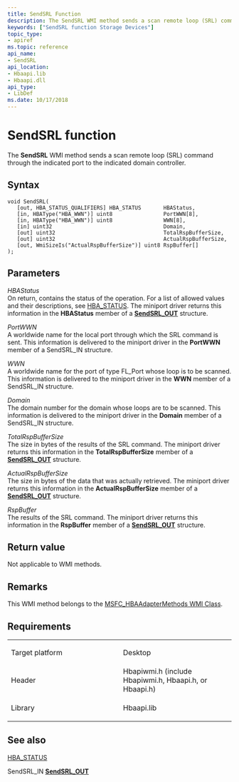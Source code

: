 ```yaml
---
title: SendSRL Function
description: The SendSRL WMI method sends a scan remote loop (SRL) command through the indicated port to the indicated domain controller.
keywords: ["SendSRL function Storage Devices"]
topic_type:
- apiref
ms.topic: reference
api_name:
- SendSRL
api_location:
- Hbaapi.lib
- Hbaapi.dll
api_type:
- LibDef
ms.date: 10/17/2018
---
```


# SendSRL function


The **SendSRL** WMI method sends a scan remote loop (SRL) command through the indicated port to the indicated domain controller.

## Syntax

```ManagedCPlusPlus
void SendSRL(
   [out, HBA_STATUS_QUALIFIERS] HBA_STATUS       HBAStatus,
   [in, HBAType("HBA_WWN")] uint8                PortWWN[8],
   [in, HBAType("HBA_WWN")] uint8                WWN[8],
   [in] uint32                                   Domain,
   [out] uint32                                  TotalRspBufferSize,
   [out] uint32                                  ActualRspBufferSize,
   [out, WmiSizeIs("ActualRspBufferSize")] uint8 RspBuffer[]
);
```

## Parameters

*HBAStatus*   
On return, contains the status of the operation. For a list of allowed values and their descriptions, see [HBA\_STATUS](hba-status.md). The miniport driver returns this information in the **HBAStatus** member of a [**SendSRL\_OUT**](/windows-hardware/drivers/ddi/hbapiwmi/ns-hbapiwmi-_sendsrl_out) structure.

*PortWWN*   
A worldwide name for the local port through which the SRL command is sent. This information is delivered to the miniport driver in the **PortWWN** member of a SendSRL\_IN structure.

*WWN*   
A worldwide name for the port of type FL\_Port whose loop is to be scanned. This information is delivered to the miniport driver in the **WWN** member of a SendSRL\_IN structure.

*Domain*   
The domain number for the domain whose loops are to be scanned. This information is delivered to the miniport driver in the **Domain** member of a SendSRL\_IN structure.

*TotalRspBufferSize*   
The size in bytes of the results of the SRL command. The miniport driver returns this information in the **TotalRspBufferSize** member of a [**SendSRL\_OUT**](/windows-hardware/drivers/ddi/hbapiwmi/ns-hbapiwmi-_sendsrl_out) structure.

*ActualRspBufferSize*   
The size in bytes of the data that was actually retrieved. The miniport driver returns this information in the **ActualRspBufferSize** member of a [**SendSRL\_OUT**](/windows-hardware/drivers/ddi/hbapiwmi/ns-hbapiwmi-_sendsrl_out) structure.

*RspBuffer*   
The results of the SRL command. The miniport driver returns this information in the **RspBuffer** member of a [**SendSRL\_OUT**](/windows-hardware/drivers/ddi/hbapiwmi/ns-hbapiwmi-_sendsrl_out) structure.

## Return value

Not applicable to WMI methods.

## Remarks

This WMI method belongs to the [MSFC\_HBAAdapterMethods WMI Class](msfc-hbaadaptermethods-wmi-class.md).

## Requirements

<table>
<colgroup>
<col width="50%" />
<col width="50%" />
</colgroup>
<tbody>
<tr class="odd">
<td align="left"><p>Target platform</p></td>
<td align="left">Desktop</td>
</tr>
<tr class="even">
<td align="left"><p>Header</p></td>
<td align="left">Hbapiwmi.h (include Hbapiwmi.h, Hbaapi.h, or Hbaapi.h)</td>
</tr>
<tr class="odd">
<td align="left"><p>Library</p></td>
<td align="left">Hbaapi.lib</td>
</tr>
</tbody>
</table>

## <span id="see_also"></span>See also


[HBA\_STATUS](hba-status.md)

SendSRL\_IN
[**SendSRL\_OUT**](/windows-hardware/drivers/ddi/hbapiwmi/ns-hbapiwmi-_sendsrl_out)

 

